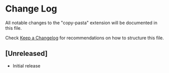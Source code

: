 # Change Log

All notable changes to the "copy-pasta" extension will be documented in this file.

Check [Keep a Changelog](http://keepachangelog.com/) for recommendations on how to structure this file.

## [Unreleased]

- Initial release